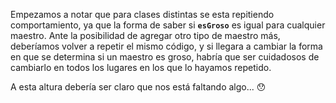 Empezamos a notar que para clases distintas se esta repitiendo comportamiento, ya que la forma de  saber si **`esGroso`** es igual para cualquier maestro. Ante la posibilidad de agregar otro tipo de maestro más, deberíamos volver a repetir el mismo código, y si llegara a cambiar la forma en que se determina si un maestro es groso, habría que ser cuidadosos de cambiarlo en todos los lugares en los que lo hayamos repetido.

A esta altura debería ser claro que nos está faltando algo... :hushed: